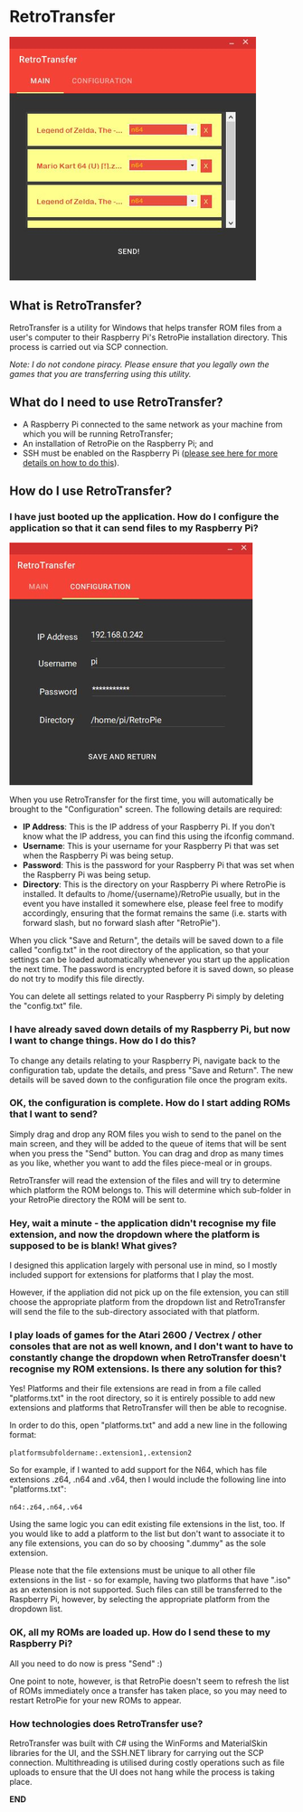 # RetroTransfer
![](./ReadMeImages/MainScreen.JPG)


## **What is RetroTransfer?**
RetroTransfer is a utility for Windows that helps transfer ROM files from a user's computer to their Raspberry Pi's RetroPie installation directory. This process is carried out via SCP connection.

*Note: I do not condone piracy. Please ensure that you legally own the games that you are transferring using this utility.* 

## **What do I need to use RetroTransfer?**
* A Raspberry Pi connected to the same network as your machine from which you will be running RetroTransfer;
* An installation of RetroPie on the Raspberry Pi; and
* SSH must be enabled on the Raspberry Pi ([please see here for more details on how to do this](https://retropie.org.uk/docs/SSH/)). 

## **How do I use RetroTransfer?**

### **I have just booted up the application. How do I configure the application so that it can send files to my Raspberry Pi?**

![](./ReadMeImages/ConfigurationScreen.JPG)

When you use RetroTransfer for the first time, you will automatically be brought to the "Configuration" screen. The following details are required:

* **IP Address**: This is the IP address of your Raspberry Pi. If you don't know what the IP address, you can find this using the ifconfig command.
* **Username**: This is your username for your Raspberry Pi that was set when the Raspberry Pi was being setup. 
* **Password**: This is the password for your Raspberry Pi that was set when the Raspberry Pi was being setup. 
* **Directory**: This is the directory on your Raspberry Pi where RetroPie is installed. It defaults to /home/{username}/RetroPie usually, but in the event you have installed it somewhere else, please feel free to modify accordingly, ensuring that the format remains the same (i.e. starts with forward slash, but no forward slash after "RetroPie"). 

When you click "Save and Return", the details will be saved down to a file called "config.txt" in the root directory of the application, so that your settings can be loaded automatically whenever you start up the application the next time. The password is encrypted before it is saved down, so please do not try to modify this file directly. 

You can delete all settings related to your Raspberry Pi simply by deleting the "config.txt" file.

### **I have already saved down details of my Raspberry Pi, but now I want to change things. How do I do this?**

To change any details relating to your Raspberry Pi, navigate back to the configuration tab, update the details, and press "Save and Return". The new details will be saved down to the configuration file once the program exits.

### **OK, the configuration is complete. How do I start adding ROMs that I want to send?**

Simply drag and drop any ROM files you wish to send to the panel on the main screen, and they will be added to the queue of items that will be sent when you press the "Send" button. You can drag and drop as many times as you like, whether you want to add the files piece-meal or in groups. 

RetroTransfer will read the extension of the files and will try to determine which platform the ROM belongs to. This will determine which sub-folder in your RetroPie directory the ROM will be sent to. 

### **Hey, wait a minute - the application didn't recognise my file extension, and now the dropdown where the platform is supposed to be is blank! What gives?**

I designed this application largely with personal use in mind, so I mostly included support for extensions for platforms that I play the most. 

However, if the appliation did not pick up on the file extension, you can still choose the appropriate platform from the dropdown list and RetroTransfer will send the file to the sub-directory associated with that platform. 

### **I play loads of games for the Atari 2600 / Vectrex / other consoles that are not as well known, and I don't want to have to constantly change the dropdown when RetroTransfer doesn't recognise my ROM extensions. Is there any solution for this?**

Yes! Platforms and their file extensions are read in from a file called "platforms.txt" in the root directory, so it is entirely possible to add new extensions and platforms that RetroTransfer will then be able to recognise. 

In order to do this, open "platforms.txt" and add a new line in the following format:

```platformsubfoldername:.extension1,.extension2```

So for example, if I wanted to add support for the N64, which has file extensions .z64, .n64 and .v64, then I would include the following line into "platforms.txt":

```n64:.z64,.n64,.v64```

Using the same logic you can edit existing file extensions in the list, too. If you would like to add a platform to the list but don't want to associate it to any file extensions, you can do so by choosing ".dummy" as the sole extension.

Please note that the file extensions must be unique to all other file extensions in the list - so for example, having two platforms that have ".iso" as an extension is not supported. Such files can still be transferred to the Raspberry Pi, however, by selecting the appropriate platform from the dropdown list. 

### **OK, all my ROMs are loaded up. How do I send these to my Raspberry Pi?**

All you need to do now is press "Send" :) 

One point to note, however, is that RetroPie doesn't seem to refresh the list of ROMs immediately once a transfer has taken place, so you may need to restart RetroPie for your new ROMs to appear.


### **How technologies does RetroTransfer use?**

RetroTransfer was built with C# using the WinForms and MaterialSkin libraries for the UI, and the SSH.NET library for carrying out the SCP connection. Multithreading is utilised during costly operations such as file uploads to ensure that the UI does not hang while the process is taking place.

**END**